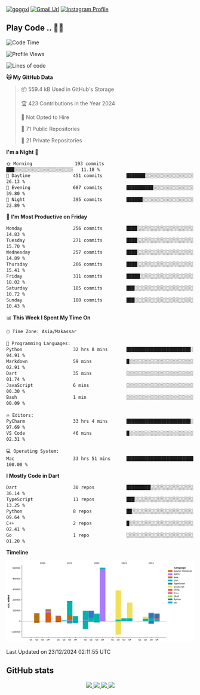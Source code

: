 [![goggxi](https://img.shields.io/badge/Portofolio-Goggxi-orange)](https://goggxi.github.io)
[![Gmail Url](https://img.shields.io/twitter/url?label=Goggxi@gmail.com&logo=gmail&style=social&url=http%3A%2F%2Fmailto%3Acontact.Goggxi@gmail.com)](mailto:Goggxi@gmail.com) [![Instagram Profile](https://img.shields.io/twitter/url?label=moh_rifkan&logo=instagram&style=social&url=https://www.instagram.com/moh_rifkan/)](https://www.instagram.com/moh_rifkan/)

## Play Code .. 💬🚀

<!-- [![Moh Rifkan GitHub stats](https://github-readme-stats.vercel.app/api?username=goggxi&count_private=true&show_icons=true&theme=dracula&custom_title=Goggxi%20Statistic%20🚀)](https://github.com/goggxi/goggxi)

[![Top Langs](https://github-readme-stats.vercel.app/api/top-langs/?username=goggxi&langs_count=8&layout=compact&show_icons=true&theme=dracula)](https://github.com/goggxi/goggxi) -->

<!--START_SECTION:waka-->
![Code Time](http://img.shields.io/badge/Code%20Time-3%2C798%20hrs%2039%20mins-blue)

![Profile Views](http://img.shields.io/badge/Profile%20Views-1-blue)

![Lines of code](https://img.shields.io/badge/From%20Hello%20World%20I%27ve%20Written-1.9%20million%20lines%20of%20code-blue)

**🐱 My GitHub Data** 

> 📦 559.4 kB Used in GitHub's Storage 
 > 
> 🏆 423 Contributions in the Year 2024
 > 
> 🚫 Not Opted to Hire
 > 
> 📜 71 Public Repositories 
 > 
> 🔑 21 Private Repositories 
 > 
**I'm a Night 🦉** 

```text
🌞 Morning                193 commits         ███░░░░░░░░░░░░░░░░░░░░░░   11.18 % 
🌆 Daytime                451 commits         ███████░░░░░░░░░░░░░░░░░░   26.13 % 
🌃 Evening                687 commits         ██████████░░░░░░░░░░░░░░░   39.80 % 
🌙 Night                  395 commits         ██████░░░░░░░░░░░░░░░░░░░   22.89 % 
```
📅 **I'm Most Productive on Friday** 

```text
Monday                   256 commits         ████░░░░░░░░░░░░░░░░░░░░░   14.83 % 
Tuesday                  271 commits         ████░░░░░░░░░░░░░░░░░░░░░   15.70 % 
Wednesday                257 commits         ████░░░░░░░░░░░░░░░░░░░░░   14.89 % 
Thursday                 266 commits         ████░░░░░░░░░░░░░░░░░░░░░   15.41 % 
Friday                   311 commits         █████░░░░░░░░░░░░░░░░░░░░   18.02 % 
Saturday                 185 commits         ███░░░░░░░░░░░░░░░░░░░░░░   10.72 % 
Sunday                   180 commits         ███░░░░░░░░░░░░░░░░░░░░░░   10.43 % 
```


📊 **This Week I Spent My Time On** 

```text
🕑︎ Time Zone: Asia/Makassar

💬 Programming Languages: 
Python                   32 hrs 8 mins       ████████████████████████░   94.91 % 
Markdown                 59 mins             █░░░░░░░░░░░░░░░░░░░░░░░░   02.91 % 
Dart                     35 mins             ░░░░░░░░░░░░░░░░░░░░░░░░░   01.74 % 
JavaScript               6 mins              ░░░░░░░░░░░░░░░░░░░░░░░░░   00.30 % 
Bash                     1 min               ░░░░░░░░░░░░░░░░░░░░░░░░░   00.09 % 

🔥 Editors: 
PyCharm                  33 hrs 4 mins       ████████████████████████░   97.69 % 
VS Code                  46 mins             █░░░░░░░░░░░░░░░░░░░░░░░░   02.31 % 

💻 Operating System: 
Mac                      33 hrs 51 mins      █████████████████████████   100.00 % 
```

**I Mostly Code in Dart** 

```text
Dart                     30 repos            █████████░░░░░░░░░░░░░░░░   36.14 % 
TypeScript               11 repos            ███░░░░░░░░░░░░░░░░░░░░░░   13.25 % 
Python                   8 repos             ██░░░░░░░░░░░░░░░░░░░░░░░   09.64 % 
C++                      2 repos             █░░░░░░░░░░░░░░░░░░░░░░░░   02.41 % 
Go                       1 repo              ░░░░░░░░░░░░░░░░░░░░░░░░░   01.20 % 
```



**Timeline**

![Lines of Code chart](https://raw.githubusercontent.com/Goggxi/Goggxi/main/assets/bar_graph.png)


 Last Updated on 23/12/2024 02:11:55 UTC
<!--END_SECTION:waka-->

## GitHub stats

<p align="center">
  <a href="https://github.com/goggxi">
    <img src="http://github-profile-summary-cards.vercel.app/api/cards/profile-details?username=goggxi&theme=transparent" />
  </a>
  <a href="https://github.com/goggxi">
    <img src="https://github-readme-streak-stats.herokuapp.com/?user=goggxi&hide_border=true&card_width=338&theme=transparent" />
  </a>
  <a href="https://github.com/goggxi">
    <img src="http://github-profile-summary-cards.vercel.app/api/cards/stats?username=goggxi&theme=transparent" />
  </a>
  <a href="https://github.com/goggxi">
    <img src="https://github-readme-stats.vercel.app/api/top-langs/?username=goggxi&langs_count=10&exclude_repo=&hide=c,makefile,html,css,sass,nix,nunjucks,tsql,dockerfile,shell&card_width=699&hide_border=true&theme=transparent" />
  </a>
  <!-- <br/>
  <a href="https://github.com/goggxi">
    <img src="https://komarev.com/ghpvc/?username=goggxi&color=blue&style=flat" />
  </a> -->
</p>
